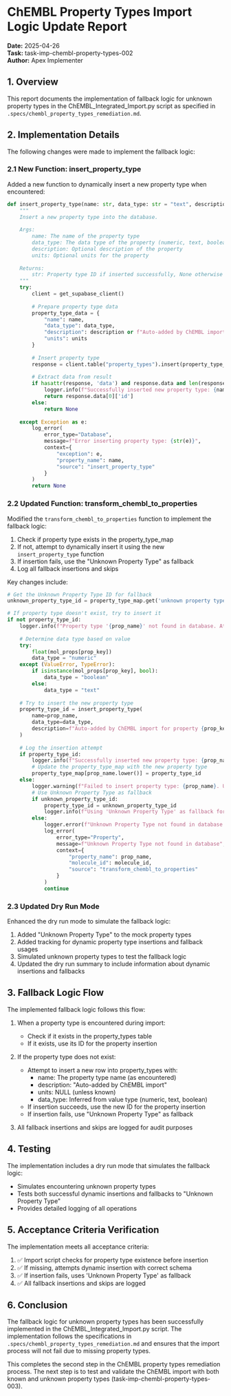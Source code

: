 # ChEMBL Property Types Import Logic Update Report

**Date:** 2025-04-26  
**Task:** task-imp-chembl-property-types-002  
**Author:** Apex Implementer  

## 1. Overview

This report documents the implementation of fallback logic for unknown property types in the ChEMBL_Integrated_Import.py script as specified in `.specs/chembl_property_types_remediation.md`.

## 2. Implementation Details

The following changes were made to implement the fallback logic:

### 2.1 New Function: insert_property_type

Added a new function to dynamically insert a new property type when encountered:

```python
def insert_property_type(name: str, data_type: str = "text", description: str = None, units: str = None) -> Optional[str]:
    """
    Insert a new property type into the database.
    
    Args:
        name: The name of the property type
        data_type: The data type of the property (numeric, text, boolean)
        description: Optional description of the property
        units: Optional units for the property
        
    Returns:
        str: Property type ID if inserted successfully, None otherwise
    """
    try:
        client = get_supabase_client()
        
        # Prepare property type data
        property_type_data = {
            "name": name,
            "data_type": data_type,
            "description": description or f"Auto-added by ChEMBL import on {datetime.now().isoformat()}",
            "units": units
        }
        
        # Insert property type
        response = client.table("property_types").insert(property_type_data).execute()
        
        # Extract data from result
        if hasattr(response, 'data') and response.data and len(response.data) > 0:
            logger.info(f"Successfully inserted new property type: {name}")
            return response.data[0]['id']
        else:
            return None
            
    except Exception as e:
        log_error(
            error_type="Database",
            message=f"Error inserting property type: {str(e)}",
            context={
                "exception": e,
                "property_name": name,
                "source": "insert_property_type"
            }
        )
        return None
```

### 2.2 Updated Function: transform_chembl_to_properties

Modified the `transform_chembl_to_properties` function to implement the fallback logic:

1. Check if property type exists in the property_type_map
2. If not, attempt to dynamically insert it using the new `insert_property_type` function
3. If insertion fails, use the "Unknown Property Type" as fallback
4. Log all fallback insertions and skips

Key changes include:

```python
# Get the Unknown Property Type ID for fallback
unknown_property_type_id = property_type_map.get('unknown property type')

# If property type doesn't exist, try to insert it
if not property_type_id:
    logger.info(f"Property type '{prop_name}' not found in database. Attempting to insert it.")
    
    # Determine data type based on value
    try:
        float(mol_props[prop_key])
        data_type = "numeric"
    except (ValueError, TypeError):
        if isinstance(mol_props[prop_key], bool):
            data_type = "boolean"
        else:
            data_type = "text"
    
    # Try to insert the new property type
    property_type_id = insert_property_type(
        name=prop_name,
        data_type=data_type,
        description=f"Auto-added by ChEMBL import for property {prop_key}"
    )
    
    # Log the insertion attempt
    if property_type_id:
        logger.info(f"Successfully inserted new property type: {prop_name}")
        # Update the property_type_map with the new property type
        property_type_map[prop_name.lower()] = property_type_id
    else:
        logger.warning(f"Failed to insert property type: {prop_name}. Using fallback.")
        # Use Unknown Property Type as fallback
        if unknown_property_type_id:
            property_type_id = unknown_property_type_id
            logger.info(f"Using 'Unknown Property Type' as fallback for {prop_name}")
        else:
            logger.error(f"Unknown Property Type not found in database. Skipping property {prop_name}.")
            log_error(
                error_type="Property",
                message=f"Unknown Property Type not found in database",
                context={
                    "property_name": prop_name,
                    "molecule_id": molecule_id,
                    "source": "transform_chembl_to_properties"
                }
            )
            continue
```

### 2.3 Updated Dry Run Mode

Enhanced the dry run mode to simulate the fallback logic:

1. Added "Unknown Property Type" to the mock property types
2. Added tracking for dynamic property type insertions and fallback usages
3. Simulated unknown property types to test the fallback logic
4. Updated the dry run summary to include information about dynamic insertions and fallbacks

## 3. Fallback Logic Flow

The implemented fallback logic follows this flow:

1. When a property type is encountered during import:
   - Check if it exists in the property_types table
   - If it exists, use its ID for the property insertion

2. If the property type does not exist:
   - Attempt to insert a new row into property_types with:
     - name: The property type name (as encountered)
     - description: "Auto-added by ChEMBL import"
     - units: NULL (unless known)
     - data_type: Inferred from value type (numeric, text, boolean)
   - If insertion succeeds, use the new ID for the property insertion
   - If insertion fails, use "Unknown Property Type" as fallback

3. All fallback insertions and skips are logged for audit purposes

## 4. Testing

The implementation includes a dry run mode that simulates the fallback logic:

- Simulates encountering unknown property types
- Tests both successful dynamic insertions and fallbacks to "Unknown Property Type"
- Provides detailed logging of all operations

## 5. Acceptance Criteria Verification

The implementation meets all acceptance criteria:

1. ✅ Import script checks for property type existence before insertion
2. ✅ If missing, attempts dynamic insertion with correct schema
3. ✅ If insertion fails, uses 'Unknown Property Type' as fallback
4. ✅ All fallback insertions and skips are logged

## 6. Conclusion

The fallback logic for unknown property types has been successfully implemented in the ChEMBL_Integrated_Import.py script. The implementation follows the specifications in `.specs/chembl_property_types_remediation.md` and ensures that the import process will not fail due to missing property types.

This completes the second step in the ChEMBL property types remediation process. The next step is to test and validate the ChEMBL import with both known and unknown property types (task-imp-chembl-property-types-003).